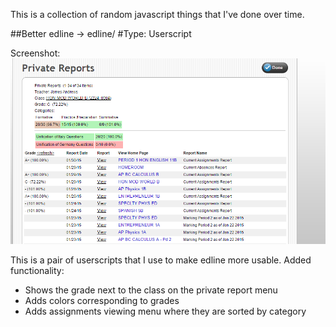 This is a collection of random javascript things that I've done over time.

##Better edline -> edline/
#Type: Userscript

Screenshot: ![A screenshot](/_edline_screen1.png?raw=true "The 'private reports' page")

This is a pair of userscripts that I use to make edline more usable.  Added functionality:
- Shows the grade next to the class on the private report menu
- Adds colors corresponding to grades
- Adds assignments viewing menu where they are sorted by category
